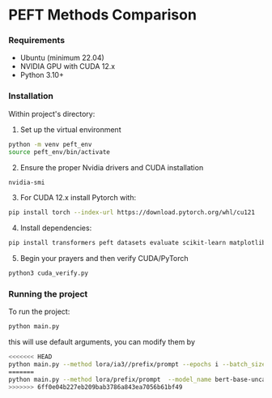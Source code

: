 # PEFT Methods Comparison

### Requirements
- Ubuntu (minimum 22.04)
- NVIDIA GPU with CUDA 12.x
- Python 3.10+

### Installation
Within project's directory:
1. Set up the virtual environment 
```bash
python -m venv peft_env
source peft_env/bin/activate
```

2. Ensure the proper Nvidia drivers and CUDA installation 
```bash
nvidia-smi
```

3. For CUDA 12.x install Pytorch with: 
```bash
pip install torch --index-url https://download.pytorch.org/whl/cu121
```
4. Install dependencies: 
```bash
pip install transformers peft datasets evaluate scikit-learn matplotlib
``` 

5. Begin your prayers and then verify CUDA/PyTorch 
```bash
python3 cuda_verify.py
```


### Running the project

To run the project: 
```bash
python main.py
```
this will use default arguments, you can modify them by 

```bash
<<<<<<< HEAD
python main.py --method lora/ia3//prefix/prompt --epochs i --batch_size j 
=======
python main.py --method lora/prefix/prompt  --model_name bert-base-uncased/google/flan-t5-small --epochs i --batch_size j --learning_rate k
>>>>>>> 6ff0e04b227eb209bab3786a843ea7056b61bf49
```
